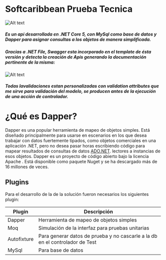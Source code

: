 <!DOCTYPE html><html><body id="preview">
<h1 class="code-line" data-line-start=0 data-line-end=1><a id="Softcaribbean_Prueba_Tecnica_0"></a>Softcaribbean Prueba Tecnica</h1>
<p class="has-line-data" data-line-start="2" data-line-end="3"><img src="https://www.softcaribbean.com/wp-content/uploads/2021/08/logo-softcaribbean.png" alt="Alt text" title="Title"></p>
<h5 class="code-line" data-line-start=4 data-line-end=5><a id="Es_un_api_desarrollada_en_NET_Core_5_con_MySql__como_base_de_datos_y__Dapper_para_asignar_consultas_a_los_objetos_de_manera_simplificada_4"></a>Es un api desarrollada en .NET Core 5, con MySql como base de datos y Dapper para asignar consultas a los objetos de manera simplificada.</h5>
<h5 class="code-line" data-line-start=6 data-line-end=7><a id="Gracias_a_NET_File_Swagger_esta_incorporado_en_el_template_de_sta_versin_y_detecta_la_creacin_de_Apis_generando_la_documentacin_pertinente_de_la_misma_6"></a>Gracias a .NET File, Swagger esta incorporado en el template de ésta versión y detecta la creación de Apis generando la documentación pertinente de la misma:</h5>
<p class="has-line-data" data-line-start="7" data-line-end="8"><img src="https://addons.mozilla.org/user-media/previews/full/192/192679.png?modified=1622132852" alt="Alt text" title="Title"></p>
<h5 class="code-line" data-line-start=9 data-line-end=10><a id="Todas_lavalidaciones_estan_personalizadas_con_validation_attributes_que_me_sirve_para_validacin_del_modelo_se_producen_antes_de_la_ejecucin_de_una_accin_de_controlador_9"></a>Todas lavalidaciones estan personalizadas con validation attributes que me sirve para validación del modelo, se producen antes de la ejecución de una acción de controlador.</h5>
<h1 class="code-line" data-line-start=12 data-line-end=13><a id="Qu_es_Dapper_12"></a>¿Qué es Dapper?</h1>
<p class="has-line-data" data-line-start="13" data-line-end="14">Dapper es una popular herramienta de mapeo de objetos simples. Está diseñado principalmente para usarse en escenarios en los que desea trabajar con datos fuertemente tipados, como objetos comerciales en una aplicación .NET, pero no desea pasar horas escribiendo código para mapear resultados de consultas de datos <a href="http://ADO.NET">ADO.NET</a>. lectores a instancias de esos objetos. Dapper es un proyecto de código abierto bajo la licencia Apache . Está disponible como paquete Nuget y se ha descargado más de 16 millones de veces.</p>


<h2 class="code-line" data-line-start=52 data-line-end=53><a id="Plugins_52"></a>Plugins</h2>
<p class="has-line-data" data-line-start="54" data-line-end="56">Para el desarrollo de la de la solución fueron necesarios los siguientes plugin: </p>
<table class="table table-striped table-bordered">
<thead>
<tr>
<th>Plugin</th>
<th>Descripción</th>
</tr>
</thead>
<tbody>
<tr>
<td>Dapper</td>
<td>Herramienta de mapeo de objetos simples</td>
</tr>
<tr>
<td>Moq</td>
<td>Simulación de la interfaz para pruebas unitarias</td>
</tr>
<tr>
<td>Autofixture</td>
<td>Para generar datos de prueba y no cascarle a la db en el controlador de Test</td>
</tr>
<tr>
<td>MySql</td>
<td>Para base de datos</td>
</tr>
</tbody>
</table>


</body></html>
